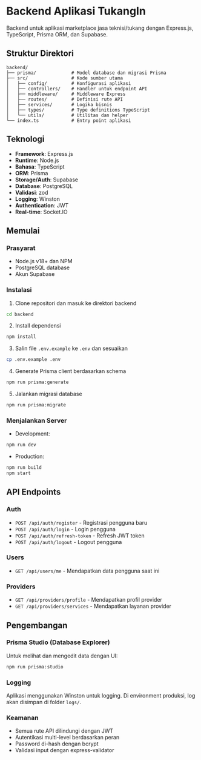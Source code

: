 # Backend Aplikasi TukangIn

Backend untuk aplikasi marketplace jasa teknisi/tukang dengan Express.js, TypeScript, Prisma ORM, dan Supabase.

## Struktur Direktori

```
backend/
├── prisma/             # Model database dan migrasi Prisma
├── src/                # Kode sumber utama
│   ├── config/         # Konfigurasi aplikasi
│   ├── controllers/    # Handler untuk endpoint API
│   ├── middleware/     # Middleware Express
│   ├── routes/         # Definisi rute API
│   ├── services/       # Logika bisnis
│   ├── types/          # Type definitions TypeScript
│   └── utils/          # Utilitas dan helper
└── index.ts            # Entry point aplikasi
```

## Teknologi

- **Framework**: Express.js
- **Runtime**: Node.js
- **Bahasa**: TypeScript
- **ORM**: Prisma
- **Storage/Auth**: Supabase
- **Database**: PostgreSQL
- **Validasi**: zod
- **Logging**: Winston
- **Authentication**: JWT
- **Real-time**: Socket.IO

## Memulai

### Prasyarat

- Node.js v18+ dan NPM
- PostgreSQL database
- Akun Supabase

### Instalasi

1. Clone repositori dan masuk ke direktori backend

```bash
cd backend
```

2. Install dependensi

```bash
npm install
```

3. Salin file `.env.example` ke `.env` dan sesuaikan

```bash
cp .env.example .env
```

4. Generate Prisma client berdasarkan schema

```bash
npm run prisma:generate
```

5. Jalankan migrasi database

```bash
npm run prisma:migrate
```

### Menjalankan Server

- Development:

```bash
npm run dev
```

- Production:

```bash
npm run build
npm start
```

## API Endpoints

### Auth

- `POST /api/auth/register` - Registrasi pengguna baru
- `POST /api/auth/login` - Login pengguna
- `POST /api/auth/refresh-token` - Refresh JWT token
- `POST /api/auth/logout` - Logout pengguna

### Users

- `GET /api/users/me` - Mendapatkan data pengguna saat ini

### Providers

- `GET /api/providers/profile` - Mendapatkan profil provider
- `GET /api/providers/services` - Mendapatkan layanan provider

## Pengembangan

### Prisma Studio (Database Explorer)

Untuk melihat dan mengedit data dengan UI:

```bash
npm run prisma:studio
```

### Logging

Aplikasi menggunakan Winston untuk logging. Di environment produksi, log akan disimpan di folder `logs/`.

### Keamanan

- Semua rute API dilindungi dengan JWT
- Autentikasi multi-level berdasarkan peran
- Password di-hash dengan bcrypt
- Validasi input dengan express-validator
